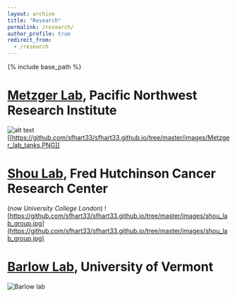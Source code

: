 ```yaml
---
layout: archive
title: "Research"
permalink: /research/
author_profile: true
redirect_from:
  - /research
---
```


{% include base_path %}


[Metzger Lab](https://www.pnri.org/research/labs/metzger-lab/), Pacific Northwest Research Institute
=====
![alt text](https://github.com/sfhart33/sfhart33.github.io/tree/master/images/Metzger_lab_tanks.PNG?raw=true)
[[https://github.com/sfhart33/sfhart33.github.io/tree/master/images/Metzger_lab_tanks.PNG]]

[Shou Lab](https://iris.ucl.ac.uk/iris/browse/profile?upi=WSHOU61), Fred Hutchinson Cancer Research Center
=====
(*now University College London*)
![https://github.com/sfhart33/sfhart33.github.io/tree/master/images/shou_lab_group.jpg](https://github.com/sfhart33/sfhart33.github.io/tree/master/images/shou_lab_group.jpg)

[Barlow Lab](https://www.uvm.edu/cals/asci/barlow-lab), University of Vermont
=====
![Barlow lab](https://github.com/sfhart33/sfhart33.github.io/tree/master/images/barlow_lab_cows.jpg "Barlow lab cows")
